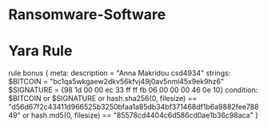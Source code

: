 # Ransomware-Software


# Yara Rule

rule bonus {
    meta:
        description = "Anna Makridou csd4934"
    strings:
        $BITCOIN = "bc1qa5wkgaew2dkv56kfvj49j0av5nml45x9ek9hz6"
        $SIGNATURE = {98 1d 00 00 ec 33 ff ff fb 06 00 00 00 46 0e 10}
    condition:
        $BITCOIN or $SIGNATURE or hash.sha256(0, filesize) == "d56d67f2c43411d966525b3250bfaa1a85db34bf371468df1b6a9882fee78849" or hash.md5(0, filesize) == "85578cd4404c6d586cd0ae1b36c98aca"
}
